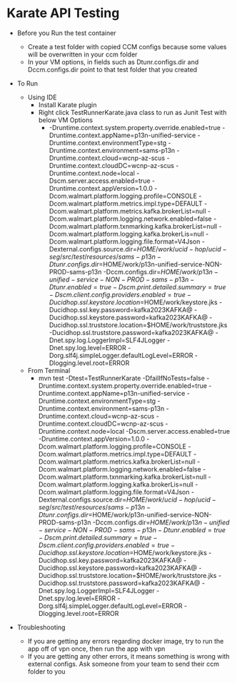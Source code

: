 # Karate API Testing

- Before you Run the test container
  - Create a test folder with copied CCM configs because some values will be overwritten in your ccm folder 
  - In your VM options, in fields such as Dtunr.configs.dir and Dccm.configs.dir point to that test folder that you created 

- To Run 
    - Using IDE
        - Install Karate plugin
        - Right click TestRunnerKarate.java class to run as Junit Test with below VM Options
          - -Druntime.context.system.property.override.enabled=true
            -Druntime.context.appName=p13n-unified-service
            -Druntime.context.environmentType=stg
            -Druntime.context.environment=sams-p13n
            -Druntime.context.cloud=wcnp-az-scus
            -Druntime.context.cloudDC=wcnp-az-scus
            -Druntime.context.node=local
            -Dscm.server.access.enabled=true
            -Druntime.context.appVersion=1.0.0
            -Dcom.walmart.platform.logging.profile=CONSOLE
            -Dcom.walmart.platform.metrics.impl.type=DEFAULT
            -Dcom.walmart.platform.metrics.kafka.brokerList=null
            -Dcom.walmart.platform.logging.network.enabled=false
            -Dcom.walmart.platform.txnmarking.kafka.brokerList=null
            -Dcom.walmart.platform.logging.kafka.brokerLis=null
            -Dcom.walmart.platform.logging.file.format=V4Json
            -Dexternal.configs.source.dir=$HOME/work/ucid-hop/ucid-seg/src/test/resources/sams-p13n
            -Dtunr.configs.dir=$HOME/work/p13n-unified-service-NON-PROD-sams-p13n
            -Dccm.configs.dir=$HOME/work/p13n-unified-service-NON-PROD-sams-p13n
            -Dtunr.enabled=true
            -Dscm.print.detailed.summary=true
            -Dscm.client.config.providers.enabled=true
            -Ducidhop.ssl.keystore.location=$HOME/work/keystore.jks
            -Ducidhop.ssl.key.password=kafka2023KAFKA@
            -Ducidhop.ssl.keystore.password=kafka2023KAFKA@
            -Ducidhop.ssl.truststore.location=$HOME/work/truststore.jks
            -Ducidhop.ssl.truststore.password=kafka2023KAFKA@
            -Dnet.spy.log.LoggerImpl=SLF4JLogger
            -Dnet.spy.log.level=ERROR
            -Dorg.slf4j.simpleLogger.defaultLogLevel=ERROR
            -Dlogging.level.root=ERROR
    - From Terminal 
        -  mvn test -Dtest=TestRunnerKarate -DfailIfNoTests=false -Druntime.context.system.property.override.enabled=true -Druntime.context.appName=p13n-unified-service -Druntime.context.environmentType=stg -Druntime.context.environment=sams-p13n -Druntime.context.cloud=wcnp-az-scus -Druntime.context.cloudDC=wcnp-az-scus -Druntime.context.node=local -Dscm.server.access.enabled=true -Druntime.context.appVersion=1.0.0 -Dcom.walmart.platform.logging.profile=CONSOLE -Dcom.walmart.platform.metrics.impl.type=DEFAULT -Dcom.walmart.platform.metrics.kafka.brokerList=null -Dcom.walmart.platform.logging.network.enabled=false -Dcom.walmart.platform.txnmarking.kafka.brokerList=null -Dcom.walmart.platform.logging.kafka.brokerLis=null -Dcom.walmart.platform.logging.file.format=V4Json -Dexternal.configs.source.dir=$HOME/work/ucid-hop/ucid-seg/src/test/resources/sams-p13n -Dtunr.configs.dir=$HOME/work/p13n-unified-service-NON-PROD-sams-p13n -Dccm.configs.dir=$HOME/work/p13n-unified-service-NON-PROD-sams-p13n -Dtunr.enabled=true -Dscm.print.detailed.summary=true -Dscm.client.config.providers.enabled=true -Ducidhop.ssl.keystore.location=$HOME/work/keystore.jks -Ducidhop.ssl.key.password=kafka2023KAFKA@ -Ducidhop.ssl.keystore.password=kafka2023KAFKA@ -Ducidhop.ssl.truststore.location=$HOME/work/truststore.jks -Ducidhop.ssl.truststore.password=kafka2023KAFKA@ -Dnet.spy.log.LoggerImpl=SLF4JLogger -Dnet.spy.log.level=ERROR -Dorg.slf4j.simpleLogger.defaultLogLevel=ERROR -Dlogging.level.root=ERROR

- Troubleshooting
  - If you are getting any errors regarding docker image, try to run the app off of vpn once, then run the app with vpn 
  - If you are getting any other errors, it means something is wrong with external configs. Ask someone from your team to send their ccm folder to you